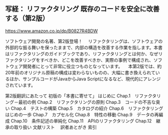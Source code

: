 ## 写経： リファクタリング 既存のコードを安全に改善する（第2版）

https://www.amazon.co.jp/dp/B0827R4BDW

ソフトウェア開発の名著、第2版登場！
　リファクタリングは、ソフトウェアの外部的な振る舞いを保ったままで、内部の構造を改善する作業を指します。本書はリファクタリングのガイドブックであり、リファクタリングとは何か、なぜリファクタリングをすべきか、どこを改善すべきか、実際の事例で構成され、ソフトウェア開発者にとって非常に役立つものとなっています。
　本第2版では、約20年前のオリジナル原稿の構成は変わらないものの、大幅に書き換えられているほか、サンプルコードがJavaからJava Scriptになるなど、現代的にアレンジされています。


第2版翻訳にあたって
初版の「本書に寄せて」
はじめに
Chap.1　リファクタリング－最初の例
Chap.2　リファクタリングの原則
Chap.3　コードの不吉な臭い
Chap.4　テストの構築
Chap.5　カタログの紹介
Chap.6　リファクタリングはじめの一歩
Chap.7　カプセル化
Chap.8　特性の移動
Chap.9　データの再編成
Chap.10　条件記述の単純化
Chap.11　APIのリファクタリング
Chap.12　継承の取り扱い
文献リスト　
訳者あとがき
索引
